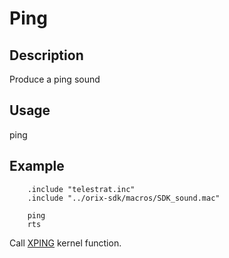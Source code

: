 # Ping

## Description

Produce a ping sound

## Usage

ping

## Example

```ca65
    .include "telestrat.inc"
    .include "../orix-sdk/macros/SDK_sound.mac"

    ping
    rts

```

Call [XPING](../../../developer_manual/kernel/primitives/xping.md) kernel function.
